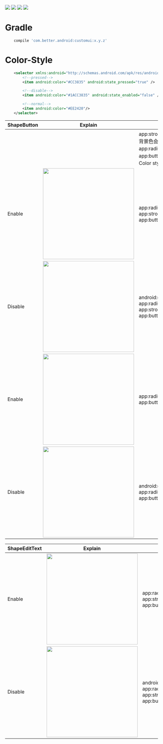 [![](https://img.shields.io/badge/moven%20center-1.2.5-brightgreen.svg?style=flat)](https://bintray.com/betterliang/Android/customui)
![](https://img.shields.io/badge/minSdk-15-blue.svg)
[![](https://img.shields.io/github/stars/lianghuiyong/CustomUI.svg)](https://github.com/lianghuiyong/CustomUI/stargazers)
[![](https://img.shields.io/github/forks/lianghuiyong/CustomUI.svg)](https://github.com/lianghuiyong/CustomUI/network)

# Gradle
```gradle
    compile 'com.better.android:customui:x.y.z'
```

# Color-Style
```xml
    <selector xmlns:android="http://schemas.android.com/apk/res/android">
        <!--pressed-->
        <item android:color="#CC3835" android:state_pressed="true" />

        <!--disable-->
        <item android:color="#1ACC3835" android:state_enabled="false" />

        <!--normal-->
        <item android:color="#EE2420"/>
    </selector>
```

ShapeButton | Explain | Sample
--- | --- | ---
|   |     |app:stroke :细线宽度(不设置时，背景色会铺满按钮)  <br> app:radius :拐角半径 <br> app:buttonColor: 按钮颜色（支持Color style）
Enable   | <div><img src="http://oeqej1j2m.bkt.clouddn.com/ShapeButton_2_05.gif" width="300"></div>| app:radius="1.5dp" <br>  app:stroke="0.2dp"  <br>  app:buttonColor="@color/green"
Disable  | <div><img src="http://oeqej1j2m.bkt.clouddn.com/ShapeButton_2_06.gif" width="300"></div>| android:enabled="false"  <br>  app:radius="1.5dp" <br>  app:stroke="0.2dp"  <br>  app:buttonColor="@color/green"
Enable   | <div><img src="http://oeqej1j2m.bkt.clouddn.com/ShapeButton_2_07.gif" width="300"></div>| app:radius="1.5dp"  <br>  app:buttonColor="@color/green"
Disable  | <div><img src="http://oeqej1j2m.bkt.clouddn.com/ShapeButton_2_08.gif" width="300"></div>| android:enabled="false"  <br>  app:radius="1.5dp" <br>  app:buttonColor="@color/green"

ShapeEditText | Explain | Sample
--- | --- | ---
Enable   | <div><img src="http://oeqej1j2m.bkt.clouddn.com/ShapeEditText_2_13.gif" width="300"></div>| app:radius="1.5dp" <br>  app:stroke="0.2dp"  <br>  app:buttonColor="@color/green"
Disable  | <div><img src="http://oeqej1j2m.bkt.clouddn.com/ShapeEditText_2_14.gif" width="300"></div>| android:enabled="false"  <br> app:radius="1.5dp" <br>  app:stroke="0.2dp"  <br> app:buttonColor="@color/green"